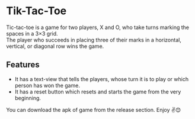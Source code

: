 # Tik-Tac-Toe
Tic-tac-toe is a game for two players, X and O, who take turns marking the spaces in a 3×3 grid. <br>
The player who succeeds in placing three of their marks in a horizontal, vertical, or diagonal row wins the game.

## Features
* It has a text-view that tells the players, whose turn it is to play or which person has won the game.
* It has a reset button which resets and starts the game from the very beginning.

You can download the apk of game from the release section. Enjoy ✌😊
